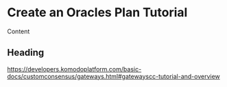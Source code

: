 # Create an Oracles Plan Tutorial

Content

## Heading

https://developers.komodoplatform.com/basic-docs/customconsensus/gateways.html#gatewayscc-tutorial-and-overview
